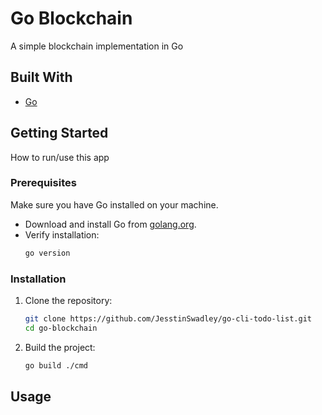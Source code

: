 # Go Blockchain
A simple blockchain implementation in Go

## Built With
- [Go](https://golang.org/)

## Getting Started
How to run/use this app

### Prerequisites
Make sure you have Go installed on your machine.
- Download and install Go from [golang.org](https://golang.org/dl/).
- Verify installation:
  ```sh
  go version
  ```

### Installation
1. Clone the repository:
   ```sh
   git clone https://github.com/JesstinSwadley/go-cli-todo-list.git
   cd go-blockchain
   ```
2. Build the project:
   ```sh
   go build ./cmd
   ```

## Usage